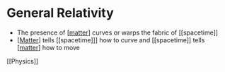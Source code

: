 # General Relativity

- The presence of [[matter]] curves or warps the fabric of [[spacetime]]
- [[Matter]] tells [[spacetime]]] how to curve and [[spacetime]] tells [[matter]] how to move

[[Physics]]

[//begin]: # "Autogenerated link references for markdown compatibility"
[matter]: matter "Matter"
[//end]: # "Autogenerated link references"